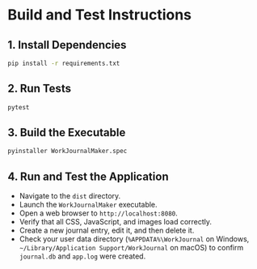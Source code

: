# Build and Test Instructions

## 1. Install Dependencies
```bash
pip install -r requirements.txt
```

## 2. Run Tests
```bash
pytest
```

## 3. Build the Executable
```bash
pyinstaller WorkJournalMaker.spec
```

## 4. Run and Test the Application
- Navigate to the `dist` directory.
- Launch the `WorkJournalMaker` executable.
- Open a web browser to `http://localhost:8080`.
- Verify that all CSS, JavaScript, and images load correctly.
- Create a new journal entry, edit it, and then delete it.
- Check your user data directory (`%APPDATA%\WorkJournal` on Windows, `~/Library/Application Support/WorkJournal` on macOS) to confirm `journal.db` and `app.log` were created.